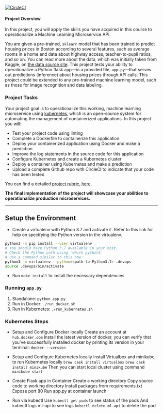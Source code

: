 [![CircleCI](https://dl.circleci.com/status-badge/img/gh/Adityank003/DevOps_Microservices_udacity/tree/master.svg?style=svg)](https://dl.circleci.com/status-badge/redirect/gh/Adityank003/DevOps_Microservices_udacity/tree/master)

#### Project Overview

In this project, you will apply the skills you have acquired in this course to operationalize a Machine Learning Microservice API. 

You are given a pre-trained, `sklearn` model that has been trained to predict housing prices in Boston according to several features, such as average rooms in a home and data about highway access, teacher-to-pupil ratios, and so on. You can read more about the data, which was initially taken from Kaggle, on [the data source site](https://www.kaggle.com/c/boston-housing). This project tests your ability to operationalize a Python flask app—in a provided file, `app.py`—that serves out predictions (inference) about housing prices through API calls. This project could be extended to any pre-trained machine learning model, such as those for image recognition and data labeling.

### Project Tasks

Your project goal is to operationalize this working, machine learning microservice using [kubernetes](https://kubernetes.io/), which is an open-source system for automating the management of containerized applications. In this project you will:
* Test your project code using linting
* Complete a Dockerfile to containerize this application
* Deploy your containerized application using Docker and make a prediction
* Improve the log statements in the source code for this application
* Configure Kubernetes and create a Kubernetes cluster
* Deploy a container using Kubernetes and make a prediction
* Upload a complete Github repo with CircleCI to indicate that your code has been tested

You can find a detailed [project rubric, here](https://review.udacity.com/#!/rubrics/2576/view).

**The final implementation of the project will showcase your abilities to operationalize production microservices.**

---

## Setup the Environment

* Create a virtualenv with Python 3.7 and activate it. Refer to this link for help on specifying the Python version in the virtualenv. 
```bash
python3 -m pip install --user virtualenv
# You should have Python 3.7 available in your host. 
# Check the Python path using `which python3`
# Use a command similar to this one:
python3 -m virtualenv --python=<path-to-Python3.7> .devops
source .devops/bin/activate
```
* Run `make install` to install the necessary dependencies

### Running `app.py`

1. Standalone:  `python app.py`
2. Run in Docker:  `./run_docker.sh`
3. Run in Kubernetes:  `./run_kubernetes.sh`

### Kubernetes Steps

* Setup and Configure Docker locally
Create an account at `hub.docker.com`
Install the latest version of docker, you can verify that you’ve successfully installed docker by printing its version in your terminal: `docker --version`

* Setup and Configure Kubernetes locally
Install Virtualbox and minikube to run Kubernetes locally 
`brew cask install virtualbox`
`brew cask install minikube`
Then you can start local cluster using command `minikube start`

* Create Flask app in Container
Create a working directory
Copy source code to working directory
Install packages from requirements.txt
Expose port 80
Run app.py at container launch

* Run via kubectl
Use `kubectl get pods` to see status of the pods
And kubectl logs ml-api to see logs
`kubectl delete ml-api` to delete the pod
